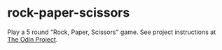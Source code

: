 # rock-paper-scissors

Play a 5 round "Rock, Paper, Scissors" game. See project instructions at [The Odin Project](https://www.theodinproject.com/courses/web-development-101/lessons/rock-paper-scissors).
